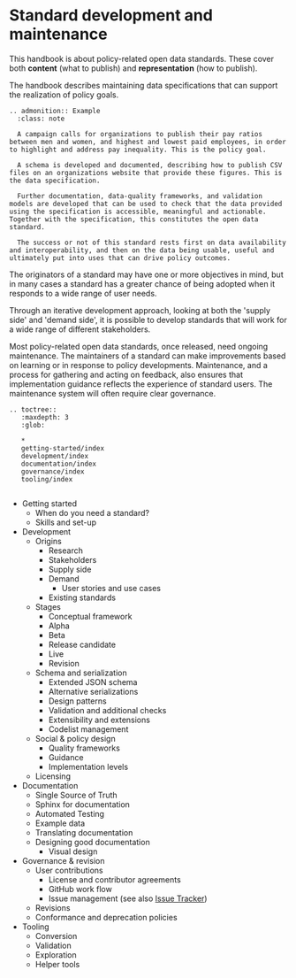 # Standard development and maintenance

This handbook is about policy-related open data standards. These cover both **content** (what to publish) and **representation** (how to publish). 

The handbook describes maintaining data specifications that can support the realization of policy goals. 

```eval_rst
.. admonition:: Example
  :class: note

  A campaign calls for organizations to publish their pay ratios between men and women, and highest and lowest paid employees, in order to highlight and address pay inequality. This is the policy goal. 

  A schema is developed and documented, describing how to publish CSV files on an organizations website that provide these figures. This is the data specification. 

  Further documentation, data-quality frameworks, and validation models are developed that can be used to check that the data provided using the specification is accessible, meaningful and actionable. Together with the specification, this constitutes the open data standard. 

  The success or not of this standard rests first on data availability and interoperability, and then on the data being usable, useful and ultimately put into uses that can drive policy outcomes. 

```

The originators of a standard may have one or more objectives in mind, but in many cases a standard has a greater chance of being adopted when it responds to a wide range of user needs. 

Through an iterative development approach, looking at both the 'supply side' and 'demand side', it is possible to develop standards that will work for a wide range of different stakeholders. 

Most policy-related open data standards, once released, need ongoing maintenance. The maintainers of a standard can make improvements based on learning or in response to policy developments. Maintenance, and a process for gathering and acting on feedback, also ensures that implementation guidance reflects the experience of standard users. The maintenance system will often require clear governance.

```eval_rst
.. toctree::
   :maxdepth: 3
   :glob:

   *
   getting-started/index
   development/index
   documentation/index
   governance/index
   tooling/index


```


* Getting started
  * When do you need a standard?
  * Skills and set-up
* Development
  * Origins
    * Research
    * Stakeholders
    * Supply side
    * Demand
      * User stories and use cases
    * Existing standards
  * Stages 
    * Conceptual framework
    * Alpha
    * Beta
    * Release candidate
    * Live
    * Revision
  * Schema and serialization
    * Extended JSON schema
    * Alternative serializations
    * Design patterns
    * Validation and additional checks
    * Extensibility and extensions
    * Codelist management
  * Social & policy design
    * Quality frameworks
    * Guidance
    * Implementation levels
  * Licensing
* Documentation 
  * Single Source of Truth
  * Sphinx for documentation
  * Automated Testing
  * Example data
  * Translating documentation
  * Designing good documentation 
    * Visual design
* Governance & revision
  * User contributions
    * License and contributor agreements
    * GitHub work flow
    * Issue management (see also [Issue Tracker](pattern-issue-tracker))
  * Revisions
  * Conformance and deprecation policies
* Tooling
  * Conversion
  * Validation
  * Exploration
  * Helper tools


